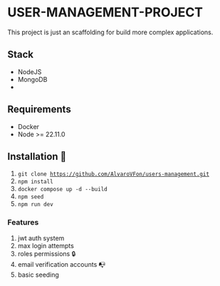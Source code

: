 # USER-MANAGEMENT-PROJECT

This project is just an scaffolding for build more complex applications.

## Stack

 - NodeJS 
 - MongoDB
 - 

## Requirements

- Docker
- Node >= 22.11.0

## Installation 📓 

1. <code>git clone https://github.com/AlvaroVFon/users-management.git</code>
2. <code>npm install</code>
3. <code>docker compose up -d --build</code>
4. <code>npm seed</code>
5. <code>npm run dev</code>


### Features

1. jwt auth system 
2. max login attempts
3. roles permissions 🔒 
4. email verification accounts 📭 
5. basic seeding

